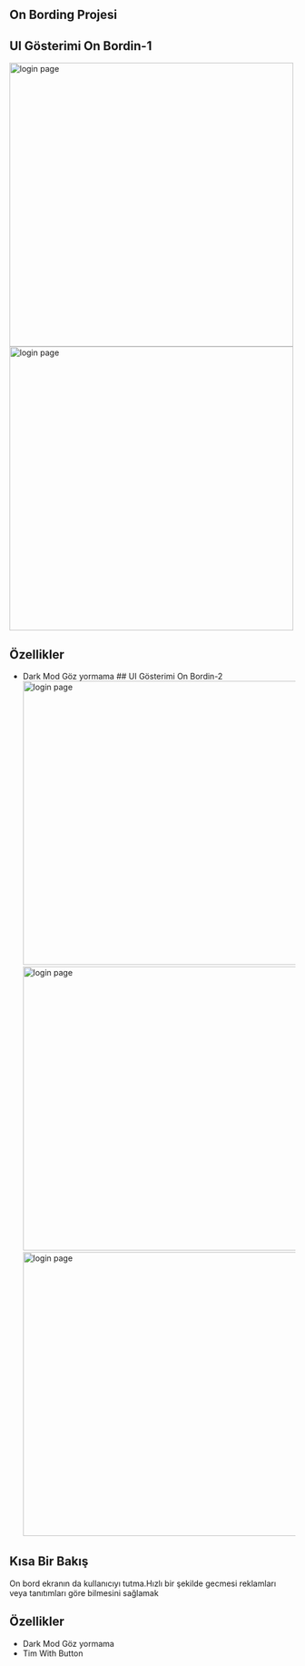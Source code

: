
## On Bording Projesi

## UI Gösterimi On Bordin-1
<img width="500" alt="login page" src=  "https://github.com/fatma1604/Dart_Calismalari/assets/120199233/731427d6-1fd5-4458-a7ed-94e6915b8c79"><br/>
<img width="500" alt="login page" src=  "https://github.com/fatma1604/Dart_Calismalari/assets/120199233/d446d092-d6eb-4930-bcff-753e7848a96"><br/>
## Özellikler
- Dark Mod Göz yormama ## UI Gösterimi On Bordin-2
<img width="500" alt="login page" src=  "https://github.com/fatma1604/Dart_Calismalari/assets/120199233/86a87fc6-b64a-47eb-914d-bcb5d9fb3801"><br/>
<img width="500" alt="login page" src=  "https://github.com/fatma1604/Dart_Calismalari/assets/120199233/373fdd41-9b51-44c5-8dd8-13fc14d2bcac"><br/>
<img width="500" alt="login page" src=  "https://github.com/fatma1604/Dart_Calismalari/assets/120199233/81c7cd19-253e-4cdf-b91b-263622ec62b5"><br/>
## Kısa Bir Bakış
On bord ekranın da kullanıcıyı tutma.Hızlı bir şekilde gecmesi reklamları veya tanıtımları göre bilmesini sağlamak
## Özellikler
- Dark Mod Göz yormama
- Tim With Button
